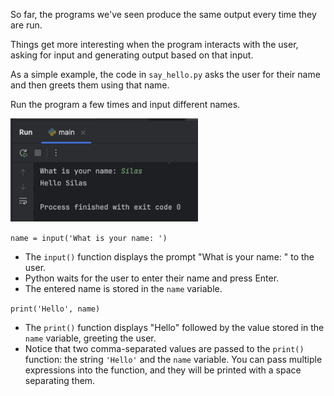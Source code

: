 So far, the programs we've seen produce the same output every time they are run.

Things get more interesting when the program interacts with the user, asking for input and generating output based on that input.

As a simple example, the code in `say_hello.py` asks the user for their name and then greets them using that name.

Run the program a few times and input different names.

<img src="../../resources/say_hello.png" alt="say_hello.py run window output" width="300px">

`name = input('What is your name: ')`
   - The `input()` function displays the prompt "What is your name: " to the user.
   - Python waits for the user to enter their name and press Enter.
   - The entered name is stored in the `name` variable.

`print('Hello', name)`
   - The `print()` function displays "Hello" followed by the value stored in the `name` variable, greeting the user.
   - Notice that two comma-separated values are passed to the `print()` function: the string `'Hello'` and the `name` variable. You can pass multiple expressions into the function, and they will be printed with a space separating them.